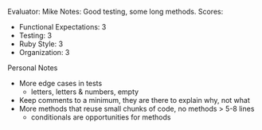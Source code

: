 Evaluator: Mike
Notes: Good testing, some long methods.
Scores:
* Functional Expectations: 3
* Testing: 3
* Ruby Style: 3
* Organization: 3

Personal Notes
* More edge cases in tests
    * letters, letters & numbers, empty
* Keep comments to a minimum, they are there to explain why, not what
* More methods that reuse small chunks of code, no methods > 5-8 lines
    * conditionals are opportunities for methods
